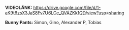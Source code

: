 **VIDEOLÄNK:** https://drive.google.com/file/d/1-aK9t6zsX3JaS8Fv7U6LGe_QVAZKk1QD/view?usp=sharing

**Bunny Pants:** Simon, Gino, Alexander P, Tobias
